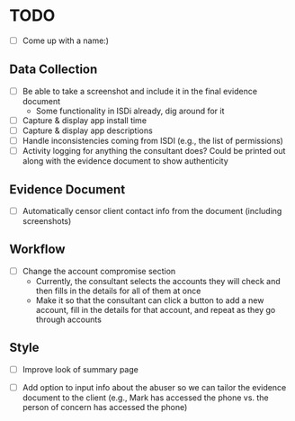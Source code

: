 # TODO

- [ ] Come up with a name:)

## Data Collection
- [ ] Be able to take a screenshot and include it in the final evidence document
   - Some functionality in ISDi already, dig around for it
- [ ] Capture & display app install time
- [ ] Capture & display app descriptions
- [ ] Handle inconsistencies coming from ISDI (e.g., the list of permissions)
- [ ] Activity logging for anything the consultant does? Could be printed out along with the evidence document to show authenticity

## Evidence Document
- [ ] Automatically censor client contact info from the document (including screenshots)

## Workflow
- [ ] Change the account compromise section
   - Currently, the consultant selects the accounts they will check and then fills in the details for all of them at once
   - Make it so that the consultant can click a button to add a new account, fill in the details for that account, and repeat as they go through accounts

## Style
- [ ] Improve look of summary page
- [ ] Add option to input info about the abuser so we can tailor the evidence document to the client (e.g., Mark has accessed the phone vs. the person of concern has accessed the phone)



